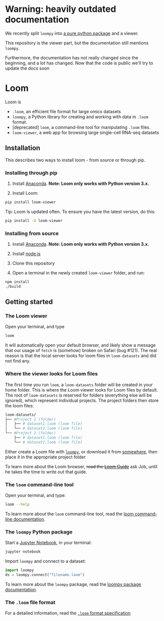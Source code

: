 # Warning: heavily outdated documentation

We recently split `loompy` into [a pure python package](https://github.com/linnarsson-lab/loompy) and a viewer.

This repository is the viewer part, but the documentation still mentions `loompy`.

Furthermore, the documentation has not really changed since the beginning, and a lot has changed. Now that the code is public we'll try to update the docs soon

# Loom

Loom is

* `.loom`, an efficient file format for large omics datasets
* `loompy`, a Python library for creating and working with data in `.loom` format.
* [deprecated] `loom`, a command-line tool for manipulating `.loom` files.
* `loom-viewer`, a web app for browsing large single-cell RNA-seq datasets


## Installation

This describes two ways to install loom - from source or through pip.

### Installing through pip

1. Install [Anaconda](https://www.continuum.io/downloads). **Note: Loom only works with Python version 3.x.**

2. Install Loom:

```bash
pip install loom-viewer
```

Tip: Loom is updated often. To ensure you have the latest version, do this:

```bash
pip install -U loom-viewer
```

### Installing from source

1. Install [Anaconda](https://www.continuum.io/downloads). **Note: Loom only works with Python version 3.x.**

2. Install [node.js](https://nodejs.org/en/)

3. Clone this repository

4. Open a terminal in the newly created `loom-viewer` folder, and run:

```bash
npm install
./build
```

## Getting started

### The Loom viewer

Open your terminal, and type

```bash
loom
```

It will automatically open your default browser, and likely show a message that our usage of `fetch` is (somehow) broken on Safari (bug #121). The real reason is that the local server looks for loom files in `loom-datasets` and did not find any.

### Where the viewer looks for Loom files

The first time you run `loom`, a `loom-datasets` folder will be created in your home folder. This is where the Loom viewer looks for Loom files by default. The root of `loom-datasets` is reserved for folders (everything else will be ignored), which represent individual projects. The project folders then store the loom files:

```bash
loom-datasets/
├── #Project 1 (folder)
│   ├── # dataset1.loom (loom file)
│   └── # dataset2.loom (loom file)
└── #Project 2 (folder)
    ├── # dataset1.loom (loom file)
    └── # dataset2.loom (loom file)
```

Either create a Loom file with [`loompy`](https://github.com/linnarsson-lab/loompy), or download it from [somewhere](https://loom.linnarssonlab.org/), then place it in the appropriate project folder

To learn more about the Loom browser, ~~read the [Loom Guide](docs/loom_browser.md)~~ ask Job, until he takes the time to write out that guide.

### The `loom` command-line tool

Open your terminal, and type:

```bash
loom --help
```

To learn more about the `loom` command-line tool, read the [loom command-line documentation](docs/loom.md).

### The `loompy` Python package

Start a [Jupyter Notebook](http://jupyter.readthedocs.io/en/latest/index.html), in your terminal:

```python
jupyter notebook
```

Import `loompy` and connect to a dataset:

```python
import loompy
ds = loompy.connect("filename.loom")
```

To learn more about the `loompy` package, read the [loompy package documentation](docs/loompy.md).


### The `.loom` file format

For a detailed information, read the [`.loom` format specification](docs/loom_spec.md)
